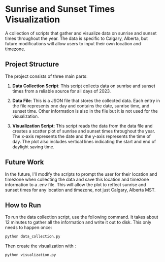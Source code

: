 # Sunrise and Sunset Times Visualization

A collection of scripts that gather and visualize data on sunrise and sunset times throughout the year. The data is specific to Calgary, Alberta, but future modifications will allow users to input their own location and timezone.

## Project Structure

The project consists of three main parts:

1. **Data Collection Script**: This script collects data on sunrise and sunset times from a reliable source for all days of 2023.

2. **Data File**: This is a JSON file that stores the collected data. Each entry in the file represents one day and contains the date, sunrise time, and sunset time. Other information is also in the file but it is not used for the visualization.

3. **Visualization Script**: This script reads the data from the data file and creates a scatter plot of sunrise and sunset times throughout the year. The x-axis represents the date and the y-axis represents the time of day. The plot also includes vertical lines indicating the start and end of daylight saving time.

## Future Work

In the future, I'll modify the scripts to prompt the user for their location and timezone when collecting the data and save this location and timezone information to a .env file. This will allow the plot to reflect sunrise and sunset times for any location and timezone, not just Calgary, Alberta MST.

## How to Run

To run the data collection script, use the following command. It takes about 12 minutes to gather all the information and write it out to disk. This only needs to happen once:

```bash
python data_collection.py
```

Then create the visualization with :

```bash
python visualization.py
```
